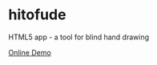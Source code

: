 # hitofude
HTML5 app - a tool for blind hand drawing

[Online Demo](https://a-nakanosora.github.io/hitofude/)
